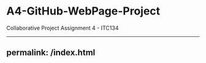 # A4-GitHub-WebPage-Project
 Collaborative Project Assignment 4 - ITC134
 
---
permalink: /index.html
---
